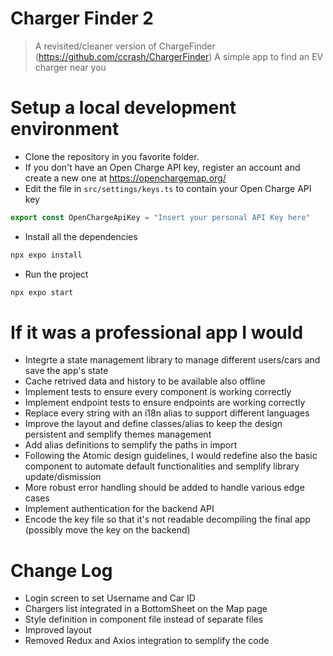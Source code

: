 #  Charger Finder 2
> A revisited/cleaner version of ChargeFinder (https://github.com/ccrash/ChargerFinder)
> A simple app to find an EV charger near you

# Setup a local development environment

* Clone the repository in you favorite folder.
* If you don't have an Open Charge API key, register an account and create a new one at https://openchargemap.org/
* Edit the file in `src/settings/keys.ts` to contain your Open Charge API key

```js
export const OpenChargeApiKey = "Insert your personal API Key here"
```

* Install all the dependencies

```js
npx expo install 
```

* Run the project

```js
npx expo start 
```

# If it was a professional app I would
* Integrte a state management library to manage different users/cars and save the app's state
* Cache retrived data and history to be available also offline
* Implement tests to ensure every component is working correctly
* Implement endpoint tests to ensure endpoints are working correctly
* Replace every string with an i18n alias to support different languages
* Improve the layout and define classes/alias to keep the design persistent and semplify themes management
* Add alias definitions to semplify the paths in import
* Following the Atomic design guidelines, I would redefine also the basic component to automate default functionalities and semplify library update/dismission
* More robust error handling should be added to handle various edge cases
* Implement authentication for the backend API
* Encode the key file so that it's not readable decompiling the final app (possibly move the key on the backend)


# Change Log
* Login screen to set Username and Car ID
* Chargers list integrated in a BottomSheet on the Map page
* Style definition in component file instead of separate files
* Improved layout
* Removed Redux and Axios integration to semplify the code